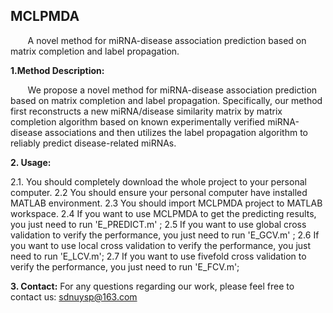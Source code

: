 
## MCLPMDA<br> 

&#160; &#160; &#160; &#160;A novel method for miRNA-disease association prediction based on matrix completion and label propagation.<br>

**1.Method Description:** 

&#160; &#160; &#160; &#160;We propose a novel method for miRNA-disease association prediction based on matrix completion and label propagation. Specifically, our method first reconstructs a new miRNA/disease similarity matrix by matrix completion algorithm based on known experimentally verified miRNA-disease associations and then utilizes the label propagation algorithm to reliably predict disease-related miRNAs.  

**2. Usage:**

  2.1.  You should completely download the whole project to your personal computer.
  2.2 You should ensure your personal computer have installed MATLAB environment.
  2.3 You should import MCLPMDA project to MATLAB workspace.
  2.4 If you want to use MCLPMDA to get the predicting results, you just need to run 'E_PREDICT.m' ;
  2.5 If you want to use global cross validation to verify the performance, you just need to run 'E_GCV.m' ;
  2.6 If you want to use local cross validation to verify the performance, you just need to run 'E_LCV.m'; 
  2.7 If you want to use fivefold cross validation to verify the performance, you just need to run 'E_FCV.m'; 

**3. Contact:**
For any questions regarding our work, please feel free to contact us: sdnuysp@163.com 
